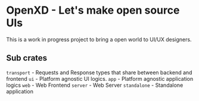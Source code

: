 # OpenXD - Let's make open source UIs

This is a work in progress project to bring a open world to UI/UX
designers.

## Sub crates

`transport` - Requests and Response types that share between backend and
frontend
`ui` - Platform agnostic UI logics.
`app` - Platform agnostic application logics
`web` - Web Frontend
`server` - Web Server
`standalone` - Standalone application

